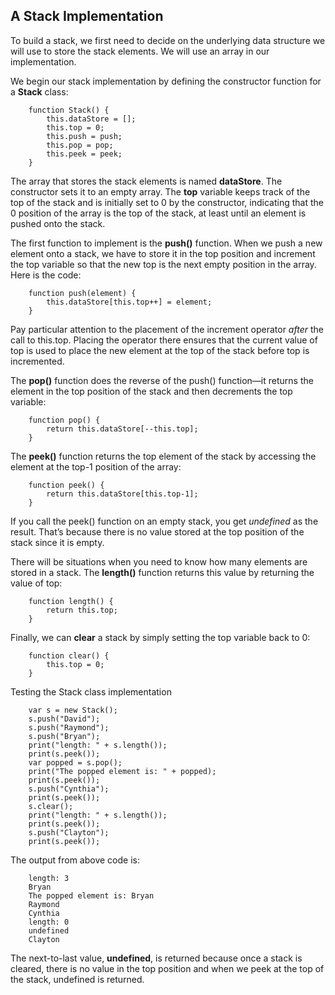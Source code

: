 ## A Stack Implementation
To build a stack, we first need to decide on the underlying data structure we will use to store the stack elements. We will use an array in our implementation.

We begin our stack implementation by defining the constructor function for a **Stack** class:
```
    function Stack() {
        this.dataStore = [];
        this.top = 0;
        this.push = push;
        this.pop = pop;
        this.peek = peek;
    }
```
The array that stores the stack elements is named **dataStore**. The constructor sets it to an empty array. The **top** variable keeps track of the top of the stack and is initially set to 0 by the constructor, indicating that the 0 position of the array is the top of the stack, at least until an element is pushed onto the stack.

The first function to implement is the **push()** function. When we push a new element onto a stack, we have to store it in the top position and increment the top variable so that the new top is the next empty position in the array. Here is the code:
```
    function push(element) {
        this.dataStore[this.top++] = element;
    }
```
Pay particular attention to the placement of the increment operator *after* the call to this.top. Placing the operator there ensures that the current value of top is used to place the new element at the top of the stack before top is incremented.

The **pop()** function does the reverse of the push() function—it returns the element in the top position of the stack and then decrements the top variable:
```
    function pop() {
        return this.dataStore[--this.top];
    }
```

The **peek()** function returns the top element of the stack by accessing the element at the top-1 position of the array:
```
    function peek() {
        return this.dataStore[this.top-1];
    }
```
If you call the peek() function on an empty stack, you get *undefined* as the result. That’s because there is no value stored at the top position of the stack since it is empty.

There will be situations when you need to know how many elements are stored in a stack. The **length()** function returns this value by returning the value of top:
```
    function length() {
        return this.top;
    }
```

Finally, we can **clear** a stack by simply setting the top variable back to 0:
```
    function clear() {
        this.top = 0;
    }
```

Testing the Stack class implementation
```
    var s = new Stack();
    s.push("David");
    s.push("Raymond");
    s.push("Bryan");
    print("length: " + s.length());
    print(s.peek());
    var popped = s.pop();
    print("The popped element is: " + popped);
    print(s.peek());
    s.push("Cynthia");
    print(s.peek());
    s.clear();
    print("length: " + s.length());
    print(s.peek());
    s.push("Clayton");
    print(s.peek());
```
The output from above code is:
```
    length: 3
    Bryan
    The popped element is: Bryan
    Raymond
    Cynthia
    length: 0
    undefined
    Clayton
```
The next-to-last value, **undefined**, is returned because once a stack is cleared, there is no value in the top position and when we peek at the top of the stack, undefined is returned.
